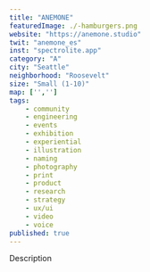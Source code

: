```yaml
---
title: "ANEMONE"
featuredImage: ./-hamburgers.png
website: "https://anemone.studio"
twit: "anemone_es"
inst: "spectrolite.app"
category: "A"
city: "Seattle"
neighborhood: "Roosevelt"
size: "Small (1-10)"
map: ['','']
tags:
    - community 
    - engineering
    - events 
    - exhibition
    - experiential
    - illustration
    - naming
    - photography
    - print
    - product
    - research
    - strategy
    - ux/ui
    - video
    - voice
published: true
---
```


Description
